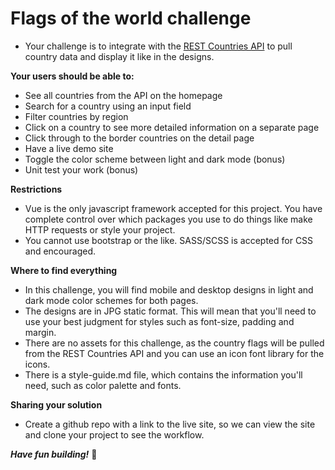 # Flags of the world challenge
  - Your challenge is to integrate with the [REST Countries API](https://restcountries.eu) to pull country data and display it like in the designs.

**Your users should be able to:**
  - See all countries from the API on the homepage
  - Search for a country using an input field
  - Filter countries by region
  - Click on a country to see more detailed information on a separate page
  - Click through to the border countries on the detail page
  - Have a live demo site
  - Toggle the color scheme between light and dark mode (bonus)
  - Unit test your work (bonus)
  
**Restrictions** 
  - Vue is the only javascript framework accepted for this project. You have complete control over which packages you use to do things like make HTTP requests or style your project.
  - You cannot use bootstrap or the like. SASS/SCSS is accepted for CSS and encouraged.
  
  
**Where to find everything**
 - In this challenge, you will find mobile and desktop designs in light and dark mode color schemes for both pages.
 - The designs are in JPG static format. This will mean that you'll need to use your best judgment for styles such as font-size, padding and margin.
 - There are no assets for this challenge, as the country flags will be pulled from the REST Countries API and you can use an icon font library for the icons.
 - There is a style-guide.md file, which contains the information you'll need, such as color palette and fonts.

**Sharing your solution** 
 - Create a github repo with a link to the live site, so we can view the site and clone your project to see the workflow.

***Have fun building!*** 🚀
